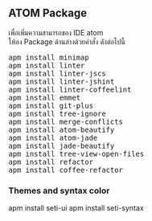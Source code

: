 ## ATOM Package
เพื่อเพิ่มความสามารถของ IDE atom  
ให้ลง Package ด้านล่างด้วยคำสั่ง ดังต่อไปนี้

<pre>
apm install minimap
apm install linter
apm install linter-jscs
apm install linter-jshint
apm install linter-coffeelint
apm install emmet
apm install git-plus
apm install tree-ignore
apm install merge-conflicts
apm install atom-beautify
apm install atom-jade
apm install jade-beautify
apm install tree-view-open-files
apm install refactor
apm install coffee-refactor
</pre>

### Themes and syntax color

apm install seti-ui
apm install seti-syntax
